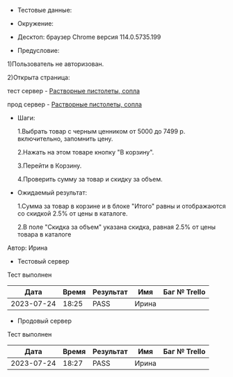 - Тестовые данные:

- Окружение:

- Десктоп: браузер Chrome версия 114.0.5735.199

- Предусловие:

1)Пользователь не авторизован.

2)Открыта страница:

тест сервер - [Растворные пистолеты, сопла](https://test2.stroyrem-nn.ru/catalog/rastvornye-pistolety-sopla)

прод сервер - [Растворные пистолеты, сопла](https://stroyrem-nn.ru/catalog/rastvornye-pistolety-sopla)

- Шаги:
  
  1.Выбрать товар с черным ценником от 5000 до 7499 р. включительно, запомнить цену. 
  
  2.Нажать на этом товаре кнопку "В корзину".
  
  3.Перейти в Корзину.
  
  4.Проверить сумму за товар и скидку за объем.

- Ожидаемый результат:
  
  1.Сумма за товар в корзине и в блоке "Итого" равны и отображаются со скидкой 2.5% от цены в каталоге.
  
  2.В поле "Скидка за объем" указана скидка, равная 2.5% от цены товара в каталоге

Автор: Ирина

- Тестовый сервер

Тест выполнен

| Дата       | Время | Результат | Имя   | Баг № Trello |
| ---------- | ----- | --------- | ----- | ------------ |
| 2023-07-24 | 18:25 | PASS      | Ирина |              |

- Продовый сервер

Тест выполнен

| Дата       | Время | Результат | Имя   | Баг № Trello |
| ---------- | ----- | --------- | ----- | ------------ |
| 2023-07-24 | 18:27 | PASS      | Ирина |              |
